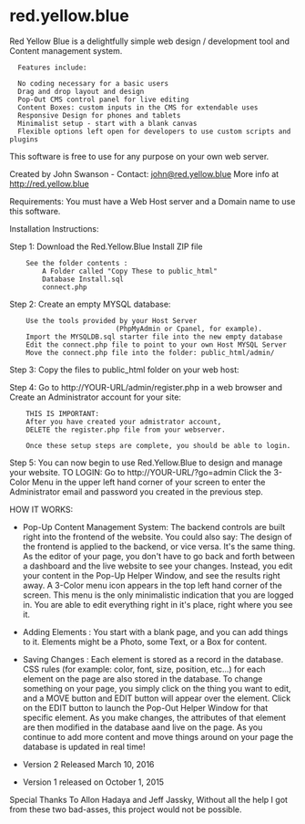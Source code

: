 # red.yellow.blue

Red Yellow Blue is a delightfully simple web design / development tool and Content management system. 


      Features include:
      
      No coding necessary for a basic users
      Drag and drop layout and design 
      Pop-Out CMS control panel for live editing
      Content Boxes: custom inputs in the CMS for extendable uses
      Responsive Design for phones and tablets
      Minimalist setup - start with a blank canvas
      Flexible options left open for developers to use custom scripts and plugins

This software is free to use for any purpose on your own web server. 

Created by John Swanson - Contact: john@red.yellow.blue
More info at http://red.yellow.blue


Requirements:  You must have a Web Host server and a Domain name to use this software. 


Installation Instructions:

Step 1: Download the Red.Yellow.Blue Install ZIP file

        See the folder contents :
            A Folder called "Copy These to public_html" 
            Database Install.sql
            connect.php
        
Step 2: Create an empty MYSQL database: 

        Use the tools provided by your Host Server 
                              (PhpMyAdmin or Cpanel, for example). 
        Import the MYSQLDB.sql starter file into the new empty database
        Edit the connect.php file to point to your own Host MYSQL Server
        Move the connect.php file into the folder: public_html/admin/ 

Step 3: Copy the files to public_html folder on your web host: 


Step 4: Go to http://YOUR-URL/admin/register.php in a web browser and Create an Administrator account for your site:

        THIS IS IMPORTANT: 
        After you have created your admistrator account, 
        DELETE the register.php file from your webserver.
        
        Once these setup steps are complete, you should be able to login. 
        

Step 5: You can now begin to use Red.Yellow.Blue to design and manage your website.
       TO LOGIN: Go to http://YOUR-URL/?go=admin
        Click the 3-Color Menu in the upper left hand corner of your screen to enter the Administrator email and password you created in the previous step. 


HOW IT WORKS:

* Pop-Up Content Management System: The backend controls are built right into the frontend of the website. You could also say: The design of the frontend is applied to the backend, or vice versa. It's the same thing.  As the editor of your page, you don't have to go back and forth between a dashboard and the live website to see your changes. Instead, you edit your content in the Pop-Up Helper Window, and see the results right away. A 3-Color menu icon appears in the top left hand corner of the screen. This menu is the only minimalistic indication that you are logged in. You are able to edit everything right in it's place, right where you see it. 


* Adding Elements : You start with a blank page, and you can add things to it.  Elements might be a Photo, some Text, or a Box for content.  


* Saving Changes : Each element is stored as a record in the database. CSS rules (for example: color, font, size, position, etc...) for each element on the page are also stored in the database. To change something on your page, you simply click on the thing you want to edit, and a MOVE button and  EDIT button will appear over the element. Click on the EDIT button to launch the Pop-Out Helper Window for that specific element. As you make changes, the attributes of that element are then modified in the database aand live on the page. As you continue to add more content and move things around on your page the database is updated in real time! 


* Version 2 Released March 10, 2016
* Version 1 released on October 1, 2015



Special Thanks To 
Allon Hadaya and Jeff Jassky, 
Without all the help I got from these two bad-asses, this project would not be possible. 
